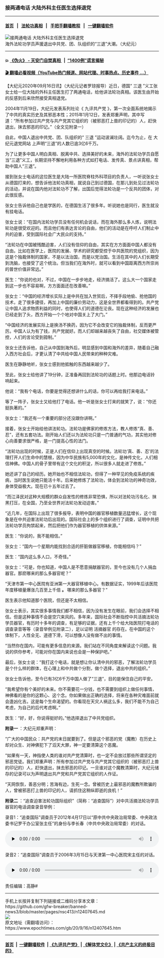 ### 接两通电话 大陆外科主任医生选择退党
------------------------

#### [首页](https://github.com/gfw-breaker/banned-news3/blob/master/README.md) &nbsp;&nbsp;|&nbsp;&nbsp; [法轮功真相](https://github.com/begood0513/basic/blob/master/README.md)  &nbsp;&nbsp;|&nbsp;&nbsp; [手把手翻墙教程](https://github.com/gfw-breaker/guides/wiki)  &nbsp;&nbsp;|&nbsp;&nbsp; [一键翻墙软件](https://github.com/gfw-breaker/nogfw/blob/master/README.md)  



<div><img alt="接两通电话 大陆外科主任医生选择退党" class="attachment-djy_600_400 size-djy_600_400 wp-post-image" src="https://i.epochtimes.com/assets/uploads/2020/09/IMG_5558abc-450x290.jpg"/>
<div class="caption">
 海外法轮功学员声援退出中共党、团、队组织的“三退”大潮。（大纪元）
</div></div><hr/>

#### 💥 [《伪火》 - 天安门自焚真相 ](http://158.247.195.190:10000/videos/blog/weihuo.html)&nbsp; |&nbsp; [“1400例”谎言揭秘  ](http://158.247.195.190:10000/videos/blog/jiexi1400.html)

#### [ 🎬  翻墙必看视频（YouTube热门频道、网站代理、时事热点、历史事件 ...）](https://github.com/gfw-breaker/links/blob/master/banned.md)

<div><p>
 【大纪元2020年09月16日讯】（大纪元记者罗琼报导）近日，德国“
 <ok href="https://www.epochtimes.com/gb/tag/%E4%B8%89%E9%80%80.html">
  三退
 </ok>
 ”义工张女士给一位大陆的外科主任医生打了两通电话，给他讲法轮功真相。该医生由开始的反感到后来欣然接受真相退党。
</p>
<p>
 2004年11月19日，大纪元发表系列社论《
 <ok href="https://www.epochtimes.com/gb/nf3541.htm">
  九评共产党
 </ok>
 》，第一次全面系统地揭示了中共的真实历史及其邪恶本性；2015年1月12日，发表郑重声明，其中写道：“所有参加过共产党与共产党其它组织的（被邪恶打上兽的印记的）人，赶快退出，抹去邪恶的印记。”（全文见附录一）
</p>
<p>
 自此，中国人退出中共党、团、队组织的“
 <ok href="https://www.epochtimes.com/gb/tag/%E4%B8%89%E9%80%80.html">
  三退
 </ok>
 ”运动波澜壮阔。迄今为止，在
 <ok href="https://tuidang.epochtimes.com/">
  大纪元退党网站
 </ok>
 上声明“三退”的人数已逾3亿6千万。
</p>
<p>
 为了让更多中国人明白真相、脱离中共、选择美好的未来，海外的法轮功学员自愿当“三退”义工，长期坚持不懈地利用各种方式如打电话、发传真、景点讲真相，帮助中国人“三退”。
</p>
<p>
 接到张女士电话的这位医生是大陆一所医院脊柱外科项目的负责人，一听说张女士从德国打来的，想告诉他法轮功真相，就说自己到过德国，在那儿到处见过法轮功的活动，并说在国内他对法轮功不了解，出国后觉得法轮功是一个反共的团体，对此很反感。
</p>
<p>
 张女士告诉他自己也是学医的，在德国生活了很多年。听说她也是同行，医生就没有挂电话。
</p>
<p>
 张女士说：“在国内法轮功学员没有任何机会说话，而在海外那么多人炼，说明法轮功是很受欢迎的。而且他们有表达言论的自由，他们的活动是在呼吁人们制止中共的迫害，受到国际社会广大民众的支持。”
</p>
<p>
 “法轮功在中国被残酷迫害，人们没有信仰的自由，其实在方方面面中国人都没有自由。比如在医学上，医院的发展、学术的研究都受控于中共医院的党组织，因为这是个独裁体制的国家，不是以法治国，而是以党治国。生活在其中的人们长期受到洗脑，也接受了这个统治。但当我们在海外时，就可以看到中国距离西方所崇尚的普世价值非常远。”
</p>
<p>
 医生：“你说的也对，不过，中国在一步步地走，经济搞活了。这么大一个国家走到这一步也不容易啊，方方面面还在改善嘛。”
</p>
<p>
 张女士：“中国的经济增长实际上是中共在加入世贸后，不择手段地偷、抢他国的技术，走了很多捷径，再加上中国的廉价劳动力，这是全世界都看得到的。共产党让中国人追求物质利益的同时，也使得人们的道德在沦丧。现在这种经济的发展也已经走到了头，西方开始一个个地对中国关上了大门。”
</p>
<p>
 “中国经济的发展实际上是换汤不换药，因为它不会改变它的独裁体制，反而更严厉。中国人认为有了钱，共产党就好。而人们却越来越丧失了自由，社交媒体被管控，人们的言论受到箝制。”
</p>
<p>
 张女士还告诉他，自己从中国到海外后，明显感到中国和海外的差异，随着自己融入西方社会后，才更认清了中共给中国人民带来的种种灾难。
</p>
<p>
 医生在静静地听，张女士感到他抵触的东西越来越少了。
</p>
<p>
 至此，张女士给他讲了19分钟，正准备再回到法轮功的话题上时。他那边电话铃响起来。
</p>
<p>
 他说：“我有个电话，你要是觉得还想讲什么的话，你可以再给我打来电话。”
</p>
<p>
 等了一阵子，张女士又给他打了电话。他一听是张女士打来的就笑了，说：“你还挺执著的。”
</p>
<p>
 张女士：“我还有一个重要的部分还没跟你讲啊。”
</p>
<p>
 接着，张女士开始给他讲法轮功。法轮功是佛家的修炼方法，教人修炼“真、善、忍”，还有五套功法。刚开始人们还以为法轮功只是一门普通的气功，其实他对修心向善要求很严格，是一门提高心性的法门。
</p>
<p>
 “法轮功出现的时候，正是人们在信仰上出现真空的时候。法轮功‘真、善、忍’的法理打开人们生命中的慧根，因为中华民族有5,000年的文化，是神传文化，人们相信神佛。中国人的骨子里带有这个文化的积淀，所以很多人就走进了修炼。”
</p>
<p>
 她还讲了自己的经历。她开始也不相信法轮功，但得了一种罕见的免疫系统的疾病，当时医生说她只能活十年。后来她修炼了法轮功，体会到法轮功的神奇功效，身体受益极大。现在已十五年过去了。
</p>
<p>
 “而江泽民对这种大规模的群众自发性的修炼非常恐惧，所以对法轮功污名化、抹黑打压，在全国，乃至全世界对法轮功发动迫害。”
</p>
<p>
 “近几年，在国际上出现了很多报导，表明中国的器官移植数量迅猛增长，这个现象是在中共迫害法轮功后出现的。国际社会上的多个组织进行了调查，证明中共把法轮功学员拘禁起来，然后把他们作为器官移植的供体来源。”
</p>
<p>
 医生：“你说的，我不能相信。”
</p>
<p>
 张女士：“国内一个星期内能找到合适的肝脏做器官移植，你能相信吗？”
</p>
<p>
 医生：“国内这么多人口，不奇怪。”
</p>
<p>
 张女士：“可是，你也知道，中国人是不愿意捐献器官的，至今也没有几个人捐血器官。那麽哪来的那么多器官呢？”
</p>
<p>
 “天津市第一中心医院有亚洲第一大器官移植中心。有数据证实，1999年后该医院年度移植量爆涨几百至上千倍
 <strong>
  。
 </strong>
 哪来的那么多器官？”
</p>
<p>
 医生表示他知道那个医院，但还是不太相信。
</p>
<p>
 张女士表示，其实很多事情我们都不相信，因为没有发生在眼前，我们会选择不相信。但是这种事情不会是空穴来风的。多年来，国际社会不断指控中共活摘法轮功学员器官，有历时十多年的调查，有足够的证据，还有上千个给大陆医院打电话的调查录音等等（录音举例见附录二），足以证明
 <ok href="https://www.epochtimes.com/gb/tag/%E6%B4%BB%E6%91%98%E5%99%A8%E5%AE%98.html">
  活摘器官
 </ok>
 的存在。在中国的这个体制下，人性全无、道德下滑，可以想像人没有做不出的事情。
</p>
<p>
 “当然你在国内，可能有更多信息的来源。我们站在不同角度来解读这个问题。我说的供你参考，可能对你在国内来说也会是一种保护吧。”
</p>
<p>
 最后，张女士说：“我打这个电话，就是想让你认清中共的邪恶，了解法轮功学员是个什么样的群体，在心理上和中共做个分割，做个选择，退出中共的组织。”
</p>
<p>
 张女士告诉他，至今已有3亿6千万中国人做了“三退”，目的是保住自己的平安。
</p>
<p>
 “我希望你有个美好的未来。你不需要花一分钱，也不需要到组织上做任何事情，神佛看的是你的这颗心、这个念。你如果做出正确的选择，将来在各种灾难面前就会逢凶化吉。这是每个生命渴望的。你看现在天灾人祸这么多，我们不能不为自己考虑，为自己的后代考虑啊。”
</p>
<p>
 医生：“好，好，你说得挺好的。”他选择退出了中共党组织。
</p>
<div class="title">
 <div class="title">
  <strong>
   附录一
  </strong>
  ：大纪元郑重声明：
 </div>
 <p>
  “广大的中国民众：共产党的末日就要到了。但是这个邪恶的党（魔教）在历史上却对众生、对神佛犯下了滔天大罪，神一定要清算这个恶魔。
 </p>
 <p>
  “如果有一天，神指使人类的谁对共产党清算时，也一定不会放过那些所谓坚定的邪恶党徒。我们郑重声明：所有参加过共产党与共产党其它组织的（被邪恶打上兽的印记的）人，赶快退出，抹去邪恶的印记。一旦谁对这个魔教清算时，大纪元储存的记录可以为声明退出共产党和共产党其它组织的人作证。
 </p>
 <p>
  “天网恢恢，善恶分明；苦海有边，生死一念。曾被历史上最邪恶的魔教所欺骗的人，曾被邪恶打上兽的印记的人，请抓住这稍纵即逝的良机！”
 </p>
</div>
<p>
 <strong>
  附录二
 </strong>
 ：“追查迫害法轮功国际组织”（简称：“追查国际”）对中共活摘法轮功学员器官的电话调查录音举例：
</p>
<p>
 录音1：“追查国际”调查员于2012年4月17日以“原中共中央政治局常委、中央政法委书记罗干办公室张主任”的身份与李长春（中共中央政治局常委）的对话。
</p>
<!--[if lt IE 9]><script>document.createElement('audio');</script><![endif]-->
<audio class="wp-audio-shortcode" controls="controls" id="audio-12407645-1" preload="none" style="width: 100%;">
 <source src="https://www.zhuichaguoji.org/sites/default/files/files/report/2012/04/21595_luyin2_lichangchun-final.mp3?_=1" type="audio/mpeg"/>
 <ok href="https://www.zhuichaguoji.org/sites/default/files/files/report/2012/04/21595_luyin2_lichangchun-final.mp3">
  https://www.zhuichaguoji.org/sites/default/files/files/report/2012/04/21595_luyin2_lichangchun-final.mp3
 </ok>
</audio>
<p>
 录音2：“追查国际”调查员于2006年3月15日与天津第一中心医院宋主任的对话。
</p>
<audio class="wp-audio-shortcode" controls="controls" id="audio-12407645-2" preload="none" style="width: 100%;">
 <source src="https://www.zhuichaguoji.org/sites/default/files/files/other/2007/10/1571_3-tjsdyzxyy-song.mp3?_=2" type="audio/mpeg"/>
 <ok href="https://www.zhuichaguoji.org/sites/default/files/files/other/2007/10/1571_3-tjsdyzxyy-song.mp3">
  https://www.zhuichaguoji.org/sites/default/files/files/other/2007/10/1571_3-tjsdyzxyy-song.mp3
 </ok>
</audio>
<p>
 责任编辑：高静#
</p>
</div>
<hr/>
手机上长按并复制下列链接或二维码分享本文章：<br/>
https://github.com/gfw-breaker/banned-news3/blob/master/pages/nsc413/n12407645.md <br/>
<a href='https://github.com/gfw-breaker/banned-news3/blob/master/pages/nsc413/n12407645.md'><img src='https://github.com/gfw-breaker/banned-news3/blob/master/pages/nsc413/n12407645.md.png'/></a> <br/>
原文地址（需翻墙访问）：https://www.epochtimes.com/gb/20/9/16/n12407645.htm


------------------------
#### [首页](https://github.com/gfw-breaker/banned-news3/blob/master/README.md) &nbsp;|&nbsp; [一键翻墙软件](https://github.com/gfw-breaker/nogfw/blob/master/README.md) &nbsp;| [《九评共产党》](https://github.com/gfw-breaker/9ping.md/blob/master/README.md#九评之一评共产党是什么) | [《解体党文化》](https://github.com/gfw-breaker/jtdwh.md/blob/master/README.md) | [《共产主义的终极目的》](https://github.com/gfw-breaker/gczydzjmd.md/blob/master/README.md)


<img src='http://gfw-breaker.win/banned-news3/pages/nsc413/n12407645.md' width='0px' height='0px'/>